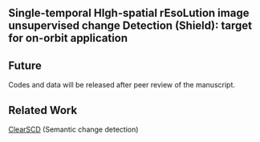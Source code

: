 ## Single-temporal HIgh-spatial rEsoLution image unsupervised change Detection (Shield): target for on-orbit application

## Future
Codes and data will be released after peer review of the manuscript.

## Related Work
[ClearSCD](https://github.com/tangkai-RS/ClearSCD) (Semantic change detection)

